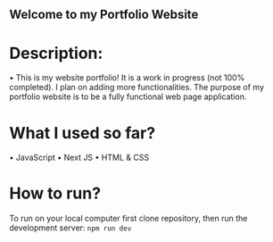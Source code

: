 ## Welcome to my Portfolio Website

# Description: 
• This is my website portfolio! It is a work in progress (not 100% completed). I plan on adding more functionalities. The purpose of my portfolio website is to be a fully functional web page application. 

# What I used so far?
 • JavaScript
 • Next JS 
 • HTML & CSS 
 

# How to run?
To run on your local computer first clone repository, then run the development server:
`npm run dev`

